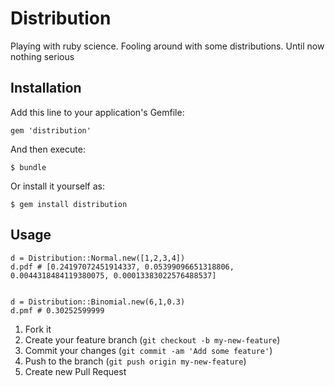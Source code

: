 # Distribution

Playing with ruby science. Fooling around with some distributions. Until now nothing serious

## Installation

Add this line to your application's Gemfile:

    gem 'distribution'

And then execute:

    $ bundle

Or install it yourself as:

    $ gem install distribution

## Usage

    d = Distribution::Normal.new([1,2,3,4])
    d.pdf # [0.24197072451914337, 0.05399096651318806, 0.0044318484119380075, 0.00013383022576488537]


    d = Distribution::Binomial.new(6,1,0.3)
    d.pmf # 0.30252599999

1. Fork it
2. Create your feature branch (`git checkout -b my-new-feature`)
3. Commit your changes (`git commit -am 'Add some feature'`)
4. Push to the branch (`git push origin my-new-feature`)
5. Create new Pull Request
